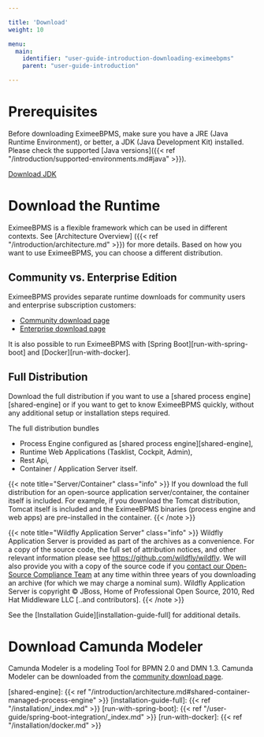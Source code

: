 ```yaml
---

title: 'Download'
weight: 10

menu:
  main:
    identifier: "user-guide-introduction-downloading-eximeebpms"
    parent: "user-guide-introduction"

---
```



# Prerequisites

Before downloading EximeeBPMS, make sure you have a JRE (Java Runtime Environment), or better, a JDK
(Java Development Kit) installed. Please check the supported [Java versions]({{< ref "/introduction/supported-environments.md#java" >}}).

[Download JDK][get-jdk]


# Download the Runtime

EximeeBPMS is a flexible framework which can be used in different contexts. See [Architecture Overview]
({{< ref "/introduction/architecture.md" >}}) for more details. Based on how you want
to use EximeeBPMS, you can choose a different distribution.


## Community vs. Enterprise Edition

EximeeBPMS provides separate runtime downloads for community users and enterprise subscription customers:

* [Community download page][community-download-page]
* [Enterprise download page][enterprise-download-page]

It is also possible to run EximeeBPMS with [Spring Boot][run-with-spring-boot] and [Docker][run-with-docker].


## Full Distribution

Download the full distribution if you want to use a [shared process engine][shared-engine] or if you
want to get to know EximeeBPMS quickly, without any additional setup or installation steps required.

The full distribution bundles

* Process Engine configured as [shared process engine][shared-engine],
* Runtime Web Applications (Tasklist, Cockpit, Admin),
* Rest Api,
* Container / Application Server itself.

{{< note title="Server/Container" class="info" >}}
  If you download the full distribution for an open-source application
  server/container, the container itself is included. For example, if you download the Tomcat
  distribution, Tomcat itself is included and the EximeeBPMS binaries (process engine and
  web apps) are pre-installed in the container.
{{< /note >}}

{{< note title="Wildfly Application Server" class="info" >}}
  Wildfly Application Server is provided as part of the archives as a convenience. For a copy of the source code, the full set of attribution notices, and other relevant information please see https://github.com/wildfly/wildfly. We will also provide you with a copy of the source code if you [contact our Open-Source Compliance Team](https://docs.camunda.org/manual/latest/introduction/licenses/#contact) at any time within three years of you downloading an archive (for which we may charge a nominal sum). Wildfly Application Server is copyright © JBoss, Home of Professional Open Source, 2010, Red Hat Middleware LLC [..and contributors].
{{< /note >}}

See the [Installation Guide][installation-guide-full] for additional details.


# Download Camunda Modeler

Camunda Modeler is a modeling Tool for BPMN 2.0 and DMN 1.3. Camunda Modeler can be downloaded
from the [community download page][community-download-page].



[get-jdk]: https://www.oracle.com/technetwork/java/javase/downloads/index.html
[community-download-page]: https://camunda.com/download/
[enterprise-download-page]: /enterprise/download
[shared-engine]: {{< ref "/introduction/architecture.md#shared-container-managed-process-engine" >}}
[installation-guide-full]: {{< ref "/installation/_index.md" >}}
[run-with-spring-boot]: {{< ref "/user-guide/spring-boot-integration/_index.md" >}}
[run-with-docker]: {{< ref "/installation/docker.md" >}}
